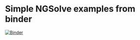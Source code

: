 
# Simple NGSolve examples from binder

[![Binder](https://mybinder.org/badge_logo.svg)](https://mybinder.org/v2/gh/schruste/ngsolve-binder-examples/master?filepath=poisson.ipynb)